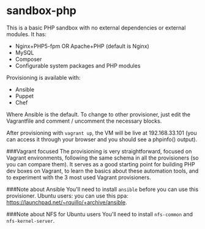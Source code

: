 sandbox-php
===========

This is a basic PHP sandbox with no external dependencies or external modules. It has:
 - Nginx+PHP5-fpm OR Apache+PHP (default is Nginx)
 - MySQL
 - Composer
 - Configurable system packages and PHP modules

Provisioning is available with:
 - Ansible
 - Puppet
 - Chef

Where Ansible is the default. To change to other provisioner, just edit the Vagrantfile and comment / uncomment the necessary blocks.

After provisioning with `vagrant up`, the VM will be live at 192.168.33.101 (you can access it through your browser and you should see a phpinfo() output).

###Vagrant focused
The provisioning is very straightforward, focused on Vagrant environments, following the same schema in all the provisioners (so you can compare them). It serves as a good starting point for building PHP dev boxes on Vagrant, to learn the basics about these automation tools, and to experiment with the 3 most used Vagrant provisioners.


###Note about Ansible
You'll need to install `ansible` before you can use this provisioner.
Ubuntu users: you can use this ppa: https://launchpad.net/~rquillo/+archive/ansible.

###Note about NFS for Ubuntu users
You'll need to install `nfs-common` and `nfs-kernel-server`.
